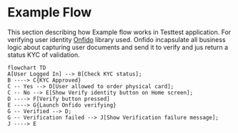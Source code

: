 # Example Flow


This section describing how Example flow works in Testtest application. 
For verifying user identity [Onfido](https://onfido.com/) library used. Onfido incapsulate all business logic about capturing user documents and send it to verify and jus return a status KYC of validation. 

```mermaid
flowchart TD
A[User Logged In] --> B[Check KYC status];
B ----> C{KYC Approved}
C -- Yes --> D[User allowed to order physical card];
C -- No --> E[Show Verify identity button on Home screen];
D ----> F[Verify button pressed]
E ----> G{Launch Onfido verifying}
G -- Verified --> D;
G -- Verification failed --> J[Show Verification failure message];
J ----> E
```